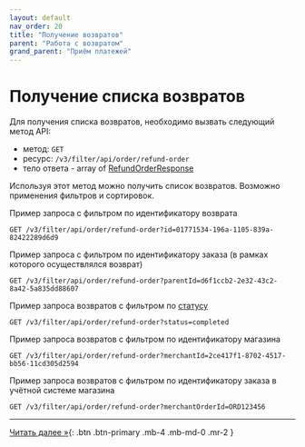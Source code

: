 ```yaml
---
layout: default
nav_order: 20
title: "Получение возвратов"
parent: "Работа с возвратом"
grand_parent: "Приём платежей"
---
```


# Получение списка возвратов

Для получения списка возвратов, необходимо вызвать следующий метод API:

- метод: `GET`
- ресурс: `/v3/filter/api/order/refund-order`
- тело ответа - array of [RefundOrderResponse](/docs/merchant/refund/create/#refundorderresponse)

Используя этот метод можно получить список возвратов. Возможно применения фильтров и сортировок.

Пример запроса с фильтром по идентификатору возврата

```
GET /v3/filter/api/order/refund-order?id=01771534-196a-1105-839a-82422289d6d9
```

Пример запроса с фильтром по идентификатору заказа (в рамках которого осуществлялся возврат)

```
GET /v3/filter/api/order/refund-order?parentId=d6f1ccb2-2e32-43c2-8a42-5a835dd88607
```

Пример запроса возвратов с фильтром по [статусу](/docs/merchant/refund)

```
GET /v3/filter/api/order/refund-order?status=completed
```

Пример запроса возвратов с фильтром по идентификатору магазина

```
GET /v3/filter/api/order/refund-order?merchantId=2ce417f1-8702-4517-bb56-11cd305d2594
```

Пример запроса возвратов с фильтром по идентификатору заказа в учётной системе магазина 

```
GET /v3/filter/api/order/refund-order?merchantOrderId=ORD123456
```


---

[Читать далее &raquo;](/docs/merchant/refund/correction/){: .btn .btn-primary .mb-4 .mb-md-0 .mr-2 }

